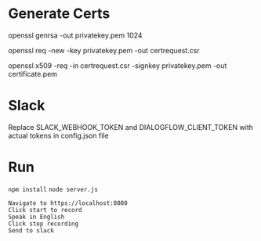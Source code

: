 # Generate Certs

openssl genrsa -out privatekey.pem 1024 

openssl req -new -key privatekey.pem -out certrequest.csr 

openssl x509 -req -in certrequest.csr -signkey privatekey.pem -out certificate.pem



# Slack

Replace SLACK_WEBHOOK_TOKEN and DIALOGFLOW_CLIENT_TOKEN with actual tokens in config.json file

# Run

`npm install`
`node server.js`

```
Navigate to https://localhost:8080
Click start to record
Speak in English
Click stop recording
Send to slack
```

